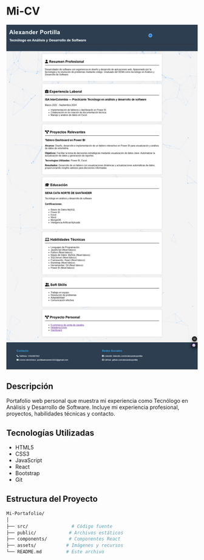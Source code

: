 # Mi-CV

![Portafolio Alexander Portilla](https://github.com/alexanderportilla/Mi-portafolio/blob/e9502cc06e663fb3d8c47ed07dd2604a21f1f6cc/Mi%20portafolio.png)

## Descripción
Portafolio web personal que muestra mi experiencia como Tecnólogo en Análisis y Desarrollo de Software. Incluye mi experiencia profesional, proyectos, habilidades técnicas y contacto.

## Tecnologías Utilizadas
- HTML5
- CSS3
- JavaScript
- React
- Bootstrap
- Git

## Estructura del Proyecto
```bash
Mi-Portafolio/
│
├── src/                # Código fuente
├── public/            # Archivos estáticos
├── components/        # Componentes React
├── assets/           # Imágenes y recursos
└── README.md         # Este archivo
